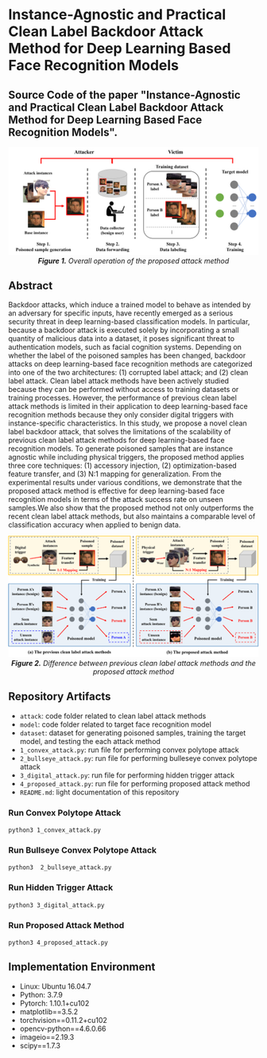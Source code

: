 # Instance-Agnostic and Practical Clean Label Backdoor Attack Method for Deep Learning Based Face Recognition Models
## Source Code of the paper "Instance-Agnostic and Practical Clean Label Backdoor Attack Method for Deep Learning Based Face Recognition Models". 
<p align="center" style="..."> 
  <img src="./img/proposed_method.png" alt="Proposed Method"/>
  <i><b>Figure 1.</b> Overall operation of the proposed attack method</i>
</p>

## Abstract
Backdoor attacks, which induce a trained model to behave as intended by an adversary for specific inputs, have recently emerged as a serious security threat in deep learning-based classification models. In particular, because a backdoor attack is executed solely by incorporating a small quantity of malicious data into a dataset, it poses   significant threat to authentication models, such as facial cognition systems. Depending on whether the label of the poisoned samples has been changed, backdoor attacks on deep learning-based face recognition methods are categorized into one of the two architectures: (1) corrupted label attack; and (2) clean label attack. Clean label attack methods have been actively studied because they can be performed without access to training datasets or training processes. However, the performance of previous clean label attack methods is limited in their application to deep learning-based face recognition methods because they only consider digital triggers with instance-specific characteristics. In this study, we propose a novel clean label backdoor attack, that solves the limitations of the scalability of previous clean label attack methods for deep learning-based face recognition models. To generate poisoned samples that are instance agnostic while including physical triggers, the proposed method applies three core techniques: (1) accessory injection, (2) optimization-based feature transfer, and (3) N:1 mapping for generalization. From the experimental results under various conditions, we demonstrate that the proposed attack method is effective for deep learning-based face recognition models in terms of the attack success rate on unseen samples.We also show that the proposed method not only outperforms the recent clean label attack methods, but also maintains a comparable level of classification accuracy when applied to benign data.

<p align="center" style="..."> 
  <img src="./img/comparison.png" alt="Comparison"/>
  <i><b>Figure 2.</b> Difference between previous clean label attack methods and the proposed attack method</i>
</p>

## Repository Artifacts
- `attack`: code folder related to clean label attack methods
- `model`: code folder related to target face recognition model
- `dataset`: dataset for generating poisoned samples, training the target model, and testing the each attack method 
- `1_convex_attack.py`: run file for performing convex polytope attack
- `2_bullseye_attack.py`: run file for performing bulleseye convex polytope attack
- `3_digital_attack.py`: run file for performing hidden trigger attack 
- `4_proposed_attack.py`: run file for performing proposed attack method
- `README.md`: light documentation of this repository

### Run Convex Polytope Attack 
```
python3 1_convex_attack.py
```
### Run Bullseye Convex Polytope Attack
```
python3  2_bullseye_attack.py
```
### Run Hidden Trigger Attack 
```
python3 3_digital_attack.py
```
### Run Proposed Attack Method
```
python3 4_proposed_attack.py
```
  
## Implementation Environment
- Linux: Ubuntu 16.04.7
- Python: 3.7.9
- Pytorch: 1.10.1+cu102
- matplotlib==3.5.2
- torchvision==0.11.2+cu102
- opencv-python==4.6.0.66
- imageio==2.19.3
- scipy==1.7.3
